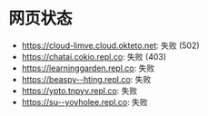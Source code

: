 # 网页状态
- https://cloud-limve.cloud.okteto.net: 失败 (502)
- https://chatai.cokio.repl.co: 失败 (403)
- https://learninggarden.repl.co: 失败
- https://beaspy--hting.repl.co: 失败
- https://ypto.tnpyv.repl.co: 失败
- https://su--yoyholee.repl.co: 失败
